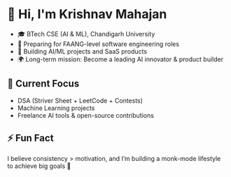 # 👋 Hi, I'm Krishnav Mahajan  

- 🎓 BTech CSE (AI & ML), Chandigarh University  
- 🚀 Preparing for FAANG-level software engineering roles  
- 🤖 Building AI/ML projects and SaaS products  
- 🌍 Long-term mission: Become a leading AI innovator & product builder  

## 📌 Current Focus
- DSA (Striver Sheet + LeetCode + Contests)  
- Machine Learning projects  
- Freelance AI tools & open-source contributions  

## ⚡ Fun Fact
I believe consistency > motivation, and I’m building a monk-mode lifestyle to achieve big goals 🚀  
